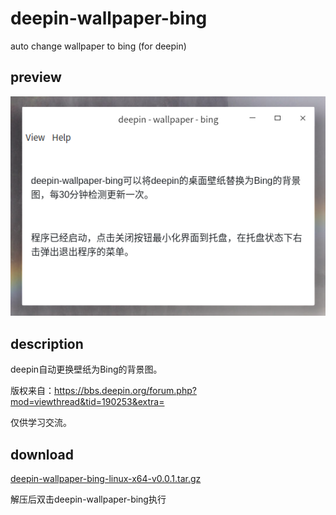# deepin-wallpaper-bing

auto change wallpaper to bing (for deepin)

## preview

![preview](docs/preview_v0.0.1.png)

## description

deepin自动更换壁纸为Bing的背景图。

版权来自：https://bbs.deepin.org/forum.php?mod=viewthread&tid=190253&extra= 

仅供学习交流。

## download

[deepin-wallpaper-bing-linux-x64-v0.0.1.tar.gz](https://github.com/smallyunet/deepin-wallpaper-bing/releases/download/v0.0.1/deepin-wallpaper-bing-linux-x64-v0.0.1.tar.gz)

解压后双击deepin-wallpaper-bing执行

